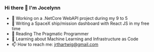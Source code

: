 ### Hi there 👋 I'm Jocelynn
- 🔭 Working on a .NetCore WebAPI project during my 9 to 5
- 🧭 Writing a SpaceX ship/mission dashboard with React JS in my free time 
- 📖 Reading The Pragmatic Programmer
- 🌱 Learning about Machine Learning and Infrastructure as Code
- 📫 How to reach me: jrthartwig@gmail.com 
